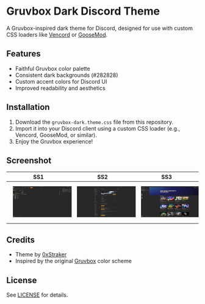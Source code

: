 # Gruvbox Dark Discord Theme

A Gruvbox-inspired dark theme for Discord, designed for use with custom CSS loaders like [Vencord](https://vencord.dev/) or [GooseMod](https://goosemod.com/).

## Features
- Faithful Gruvbox color palette
- Consistent dark backgrounds (#282828)
- Custom accent colors for Discord UI
- Improved readability and aesthetics

## Installation
1. Download the `gruvbox-dark.theme.css` file from this repository.
2. Import it into your Discord client using a custom CSS loader (e.g., Vencord, GooseMod, or similar).
3. Enjoy the Gruvbox experience!

## Screenshot

| SS1 | SS2 | SS3 |
|---|---|---|
| <img src="Assets/ss1.png" alt="Main Chat View" style="padding:10px;"/> | <img src="Assets/ss2.png" alt="Server List & Sidebar" style="padding:10px;"/> | <img src="Assets/ss3.png" alt="User Profile & Modal" style="padding:10px;"/> |

## Credits
- Theme by [0xStraker](https://github.com/0xStraker)
- Inspired by the original [Gruvbox](https://github.com/morhetz/gruvbox) color scheme

## License
See [LICENSE](LICENSE) for details. 
